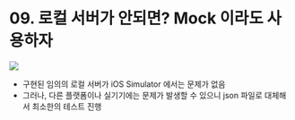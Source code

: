# 09. 로컬 서버가 안되면? Mock 이라도 사용하자

![](https://img.shields.io/badge/Flutter_3.16.9-Dart_3.2.6-blue)

- 구현된 임의의 로컬 서버가 iOS Simulator 에서는 문제가 없음
- 그러나, 다른 플랫폼이나 실기기에는 문제가 발생할 수 있으니 json 파일로 대체해서 최소한의 테스트 진행
